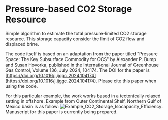 # Pressure-based CO2 Storage Resource

Simple algorithm to estimate the total pressure-limited CO2 storage resource. This storage capacity consider the limit of CO2 flow and displaced brine.

The code itself is based on an adaptation from the paper titled "Pressure Space: The Key Subsurface Commodity for CCS" by Alexander P. Bump and Susan Hovorka, published in the International Journal of Greenhouse Gas Control, Volume 136, July 2024, 104174. The DOI for the paper is [https://doi.org/10.1016/j.ijggc.2024.104174](https://doi.org/10.1016/j.ijggc.2024.104174). Please cite this paper when using the code.

For this particular example, the work works based in a tectonically relaxed setting in offshore. Example from Outer Continental Shelf, Northern Gulf of Mexico basin is as follow:
![Example_CO2_Storage_Isocapacity_Efficiency](https://github.com/ihfaruqi/Pressure-Based-CO2-Storage-Resource/assets/173105583/c44241be-7080-42a1-9145-22a45c1ad8e7). Manuscript for this paper is currently being prepared.
